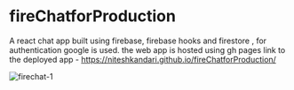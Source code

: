 # fireChatforProduction
A react chat app built using firebase, firebase hooks and firestore , for authentication google is used.
the web app is hosted using gh pages
link to the deployed app - https://niteshkandari.github.io/fireChatforProduction/

![firechat-1](https://user-images.githubusercontent.com/74185121/156913505-95e811fb-cd11-40c3-94ad-1248c27491bc.png)

